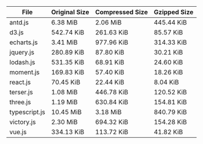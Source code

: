 | File | Original Size | Compressed Size | Gzipped Size |
| --- | --- | --- | --- |
| antd.js | 6.38 MiB | 2.06 MiB | 445.44 KiB |
| d3.js | 542.74 KiB | 261.63 KiB | 85.57 KiB |
| echarts.js | 3.41 MiB | 977.96 KiB | 314.33 KiB |
| jquery.js | 280.89 KiB | 87.80 KiB | 30.21 KiB |
| lodash.js | 531.35 KiB | 68.91 KiB | 24.60 KiB |
| moment.js | 169.83 KiB | 57.40 KiB | 18.26 KiB |
| react.js | 70.45 KiB | 22.44 KiB | 8.04 KiB |
| terser.js | 1.08 MiB | 446.78 KiB | 120.52 KiB |
| three.js | 1.19 MiB | 630.84 KiB | 154.81 KiB |
| typescript.js | 10.45 MiB | 3.18 MiB | 840.79 KiB |
| victory.js | 2.30 MiB | 694.32 KiB | 154.28 KiB |
| vue.js | 334.13 KiB | 113.72 KiB | 41.82 KiB |
